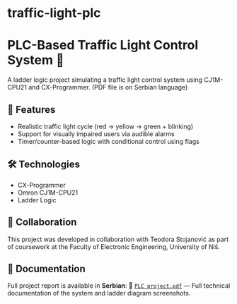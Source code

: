 # traffic-light-plc
# PLC-Based Traffic Light Control System 🚦

A ladder logic project simulating a traffic light control system using CJ1M-CPU21 and CX-Programmer.
(PDF file is on Serbian language)

## 📌 Features
- Realistic traffic light cycle (red → yellow → green + blinking)
- Support for visually impaired users via audible alarms
- Timer/counter-based logic with conditional control using flags

## 🛠 Technologies
- CX-Programmer
- Omron CJ1M-CPU21
- Ladder Logic

## 🤝 Collaboration
This project was developed in collaboration with Teodora Stojanović as part of coursework at the Faculty of Electronic Engineering, University of Niš.

## 📄 Documentation
Full project report is available in **Serbian**: 
📁 [`PLC project.pdf`](./PLC%20project.pdf) — Full technical documentation of the system and ladder diagram screenshots.
